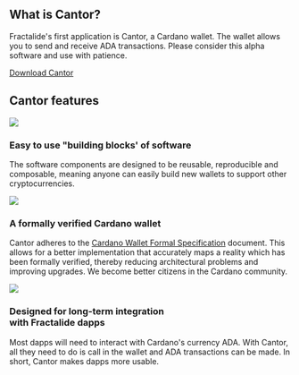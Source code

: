 <div class="cardano_wallet">
    <div class="row">
        <div class="col-lg-offset-3 col-lg-6 col-sm-offset-2 col-sm-8 col-xs-12 text-center">
            <h2 class="sub_heading_blue">What is Cantor?</h2>
            <p>
                Fractalide's first application is Cantor, a Cardano wallet. The wallet allows you to send and receive ADA transactions. Please consider this alpha software and use with patience.
            </p>
            <a class="btn btn-lg btn-default" href="#download_center">Download Cantor</a>
        </div>
    </div>
    <div class="row cantor_features">
        <div class="col-md-12 text-center">
            <h2 class="sub_heading_blue">Cantor features</h2>
        </div>
        <div class="col-lg-4 col-xs-12 text-center cantor_feature">
            <img src="/img/roadmap-min/fractal-min.png" />
            <h3>Easy to use "building blocks' of software</h3>
            <p>
                The software components are designed to be reusable, reproducible and composable, meaning anyone can easily build new wallets to support other cryptocurrencies. 
            </p>
        </div>
        <div class="col-lg-4 col-xs-12 text-center cantor_feature">
            <img src="/img/roadmap-min/fractal-min.png" />
            <h3>A formally verified Cardano wallet</h3>
            <p>
                Cantor adheres to the <a href="https://cardanodocs.com/technical/formal-specification-for-a-cardano-wallet/">Cardano Wallet Formal Specification</a> document. This allows for a better implementation that accurately maps a reality which has been formally verified, thereby reducing architectural problems and improving upgrades. We become better citizens in the Cardano community.
            </p>
        </div>
        <div class="col-lg-4 col-xs-12 text-center cantor_feature">
            <img src="/img/roadmap-min/fractal-min.png" />
            <h3>Designed for long-term integration <br>with Fractalide dapps</h3>
            <p>
                Most dapps will need to interact with Cardano's currency ADA. With Cantor, all they need to do is call in the wallet and ADA transactions can be made. In short, Cantor makes dapps more usable.
            </p>
        </div>
    </div>
</div>
